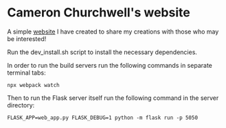 # Cameron Churchwell's website

A simple [website](https://www.cameronchurchwell.com) I have created to share my creations with those who may be interested!

Run the dev_install.sh script to install the necessary dependencies.

In order to run the build servers run the following commands in separate terminal tabs:

```npx webpack watch```

Then to run the Flask server itself run the following command in the server directory:

```FLASK_APP=web_app.py FLASK_DEBUG=1 python -m flask run -p 5050```
